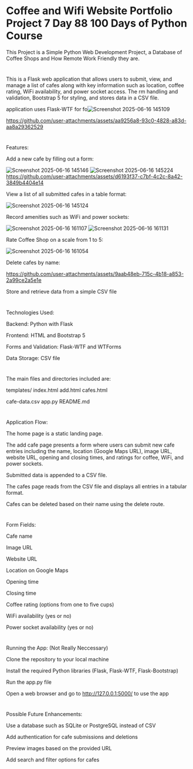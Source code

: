 # Coffee and Wifi Website Portfolio Project 7 Day 88 100 Days of Python Course
This Project is a Simple Python Web Development Project, a Database of Coffee Shops and How Remote Work Friendly they are.
#
This is a Flask web application that allows users to submit, view, and manage a list of cafes along with key information such as location, coffee rating, WiFi availability, and power socket access. The 
rm handling and validation, Bootstrap 5 for styling, and stores data in a CSV file.

application uses Flask-WTF for fo![Screenshot 2025-06-16 145109](https://github.com/user-attachments/assets/62857308-11a3-4079-a334-3e70d41cf8a9)

https://github.com/user-attachments/assets/aa9256a8-93c0-4828-a83d-aa8a29362529

#

Features:

Add a new cafe by filling out a form:

![Screenshot 2025-06-16 145146](https://github.com/user-attachments/assets/231dc877-b99d-400d-94e1-5ab6efcb0d22)
![Screenshot 2025-06-16 145224](https://github.com/user-attachments/assets/ff6ffe98-38ab-4279-8be8-6abdc2de6793)
https://github.com/user-attachments/assets/d6193f37-c7bf-4c2c-8a42-3849b4404e14

View a list of all submitted cafes in a table format:

![Screenshot 2025-06-16 145124](https://github.com/user-attachments/assets/e0cd29ee-306a-4832-b423-2b3dec4010fd)

Record amenities such as WiFi and power sockets:

![Screenshot 2025-06-16 161107](https://github.com/user-attachments/assets/3116dd45-1fbc-40af-bc9e-366c4ede8ce7)
![Screenshot 2025-06-16 161131](https://github.com/user-attachments/assets/f3ae1348-c692-451c-bc37-0e09aae46403)

Rate Coffee Shop on a scale from 1 to 5:

![Screenshot 2025-06-16 161054](https://github.com/user-attachments/assets/38e9a811-e41e-4a8e-a119-3d135a11622a)


Delete cafes by name:

https://github.com/user-attachments/assets/9aab48eb-715c-4b18-a853-2a99ce2a5e1e

Store and retrieve data from a simple CSV file

#

Technologies Used:

Backend: Python with Flask

Frontend: HTML and Bootstrap 5

Forms and Validation: Flask-WTF and WTForms

Data Storage: CSV file

#

The main files and directories included are:

templates/
index.html
add.html
cafes.html

cafe-data.csv
app.py
README.md

#

Application Flow:

The home page is a static landing page.

The add cafe page presents a form where users can submit new cafe entries including the name, location (Google Maps URL), image URL, website URL, opening and closing times, and ratings for coffee, WiFi, and power sockets.

Submitted data is appended to a CSV file.

The cafes page reads from the CSV file and displays all entries in a tabular format.

Cafes can be deleted based on their name using the delete route.

#

Form Fields:

Cafe name

Image URL

Website URL

Location on Google Maps

Opening time

Closing time

Coffee rating (options from one to five cups)

WiFi availability (yes or no)

Power socket availability (yes or no)

#

Running the App: (Not Really Neccessary)

Clone the repository to your local machine

Install the required Python libraries (Flask, Flask-WTF, Flask-Bootstrap)

Run the app.py file

Open a web browser and go to http://127.0.0.1:5000/ to use the app

#

Possible Future Enhancements:

Use a database such as SQLite or PostgreSQL instead of CSV

Add authentication for cafe submissions and deletions

Preview images based on the provided URL

Add search and filter options for cafes
